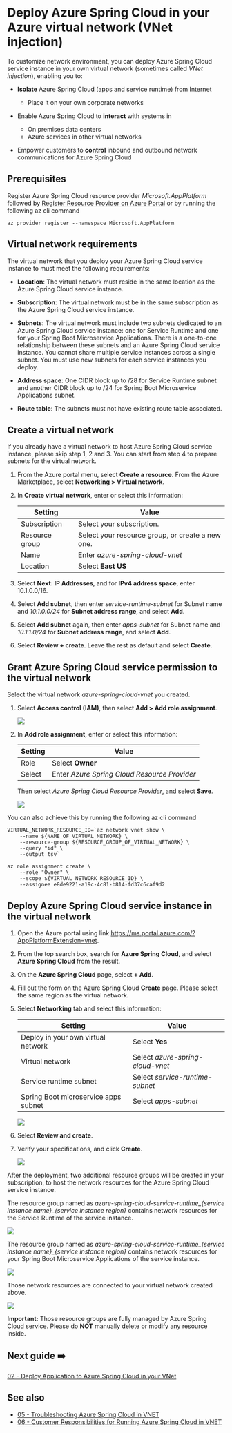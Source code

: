 # Deploy Azure Spring Cloud in your Azure virtual network (VNet injection)

To customize network environment, you can deploy Azure Spring Cloud service instance in your own virtual network (sometimes called *VNet injection*), enabling you to:

- **Isolate** Azure Spring Cloud (apps and service runtime) from Internet​
  - Place it on your own corporate networks​

- Enable Azure Spring Cloud to **interact** with systems in ​
  - On premises data centers ​
  - Azure services in other virtual networks

- Empower customers to **control** inbound and outbound network communications for Azure Spring Cloud

## Prerequisites

Register Azure Spring Cloud resource provider *Microsoft.AppPlatform* followed by [Register Resource Provider on Azure Portal](https://docs.microsoft.com/en-us/azure/azure-resource-manager/management/resource-providers-and-types#azure-portal) or by running the following az cli command

```
az provider register --namespace Microsoft.AppPlatform
```

## Virtual network requirements

The virtual network that you deploy your Azure Spring Cloud service instance to must meet the following requirements:

- **Location**: The virtual network must reside in the same location as the Azure Spring Cloud service instance.

- **Subscription**: The virtual network must be in the same subscription as the Azure Spring Cloud service instance.

- **Subnets**: The virtual network must include two subnets dedicated to an Azure Spring Cloud service instance: one for Service Runtime and one for your Spring Boot Microservice Applications. There is a one-to-one relationship between these subnets and an Azure Spring Cloud service instance. You cannot share multiple service instances across a single subnet. You must use new subnets for each service instances you deploy.

- **Address space**: One CIDR block up to /28 for Service Runtime subnet and another CIDR block up to /24 for Spring Boot Microservice Applications subnet.

- **Route table**: The subnets must not have existing route table associated.

## Create a virtual network

If you already have a virtual network to host Azure Spring Cloud service instance, please skip step 1, 2 and 3. You can start from step 4 to prepare subnets for the virtual network.

1. From the Azure portal menu, select **Create a resource**. From the Azure Marketplace, select **Networking > Virtual network**.

2. In **Create virtual network**, enter or select this information:

    |Setting          |Value                                             |
    |-----------------|--------------------------------------------------|
    |Subscription     |Select your subscription.                         |
    |Resource group   |Select your resource group, or create a new one.  |
    |Name             |Enter *azure-spring-cloud-vnet*                   |
    |Location         |Select **East US**                                |

3. Select **Next: IP Addresses**, and for **IPv4 address space**, enter 10.1.0.0/16.

4. Select **Add subnet**, then enter *service-runtime-subnet* for Subnet name and *10.1.0.0/24* for **Subnet address range**, and select **Add**.

5. Select **Add subnet** again, then enter *apps-subnet* for Subnet name and *10.1.1.0/24* for **Subnet address range**, and select **Add**.

6. Select **Review + create**. Leave the rest as default and select **Create**.

## Grant Azure Spring Cloud service permission to the virtual network

Select the virtual network *azure-spring-cloud-vnet* you created.

1. Select **Access control (IAM)**, then select **Add > Add role assignment**.

    ![](images/manage-virtual-network/select-access-control-for-vnet.png)

2. In **Add role assignment**, enter or select this information:

    |Setting  |Value                                             |
    |---------|--------------------------------------------------|
    |Role     |Select **Owner**                                  |
    |Select   |Enter *Azure Spring Cloud Resource Provider*      |

    Then select *Azure Spring Cloud Resource Provider*, and select **Save**.

    ![](images/manage-virtual-network/grant-azure-spring-cloud-resource-provider-to-vnet.png)

You can also achieve this by running the following az cli command

```
VIRTUAL_NETWORK_RESOURCE_ID=`az network vnet show \
    --name ${NAME_OF_VIRTUAL_NETWORK} \
    --resource-group ${RESOURCE_GROUP_OF_VIRTUAL_NETWORK} \
    --query "id" \
    --output tsv`

az role assignment create \
    --role "Owner" \
    --scope ${VIRTUAL_NETWORK_RESOURCE_ID} \
    --assignee e8de9221-a19c-4c81-b814-fd37c6caf9d2
```

## Deploy Azure Spring Cloud service instance in the virtual network

1. Open the Azure portal using link https://ms.portal.azure.com/?AppPlatformExtension=vnet.

2. From the top search box, search for **Azure Spring Cloud**, and select **Azure Spring Cloud** from the result.

3. On the **Azure Spring Cloud** page, select **+ Add**.

4. Fill out the form on the Azure Spring Cloud **Create** page. Please select the same region as the virtual network.

5. Select **Networking** tab and select this information:

    |Setting                                |Value                                             |
    |---------------------------------------|--------------------------------------------------|
    |Deploy in your own virtual network     |Select **Yes**                                    |
    |Virtual network                        |Select *azure-spring-cloud-vnet*                  |
    |Service runtime subnet                 |Select *service-runtime-subnet*                   |
    |Spring Boot microservice apps subnet   |Select *apps-subnet*                              |

    ![](images/manage-virtual-network/creation-blade-networking-tab.png)

6. Select **Review and create**.

7. Verify your specifications, and click **Create**.

    ![](images/manage-virtual-network/creation-blade-verification.png)

After the deployment, two additional resource groups will be created in your subscription, to host the network resources for the Azure Spring Cloud service instance.

The resource group named as *azure-spring-cloud-service-runtime_{service instance name}_{service instance region}* contains network resources for the Service Runtime of the service instance.

  ![](images/manage-virtual-network/service-runtime-resource-group.png)

The resource group named as *azure-spring-cloud-service-runtime_{service instance name}_{service instance region}* contains network resources for your Spring Boot Microservice Applications of the service instance.

  ![](images/manage-virtual-network/apps-resource-group.png)

Those network resources are connected to your virtual network created above.

  ![](images/manage-virtual-network/vnet-with-connected-device.png)

**Important:** Those resource groups are fully managed by Azure Spring Cloud service. Please do **NOT** manually delete or modify any resource inside.

## Next guide ➡️

[02 - Deploy Application to Azure Spring Cloud in your VNet](02-deploy-application-to-azure-spring-cloud-in-your-vnet.md)

## See also

- [05 - Troubleshooting Azure Spring Cloud in VNET](05-troubleshooting-azure-spring-cloud-in-vnet.md)
- [06 - Customer Responsibilities for Running Azure Spring Cloud in VNET](06-customer-responsibilities-for-running-azure-spring-cloud-in-vnet.md)